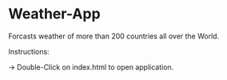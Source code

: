 # Weather-App
Forcasts weather of more than 200 countries all over the World.

Instructions: 

-> Double-Click on index.html to open application.

